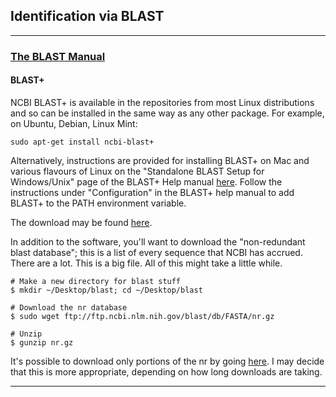 ## Identification via BLAST

----
### [The BLAST Manual](https://www.ncbi.nlm.nih.gov/books/NBK1762/)

#### BLAST+
NCBI BLAST+ is available in the repositories from most Linux distributions and so can be installed in the same way as any other package. For example, on Ubuntu, Debian, Linux Mint:

```
sudo apt-get install ncbi-blast+
```

Alternatively, instructions are provided for installing BLAST+ on Mac and various flavours of Linux on the "Standalone BLAST Setup for Windows/Unix" page of the BLAST+ Help manual [here](http://www.ncbi.nlm.nih.gov/books/NBK1762/). Follow the instructions under "Configuration" in the BLAST+ help manual to add BLAST+ to the PATH environment variable.

The download may be found [here](https://blast.ncbi.nlm.nih.gov/Blast.cgi?CMD=Web&PAGE_TYPE=BlastDocs&DOC_TYPE=Download).

In addition to the software, you'll want to download the "non-redundant blast database"; this is a list of every sequence that NCBI has accrued. There are a lot. This is a big file. All of this might take a little while. 

```
# Make a new directory for blast stuff
$ mkdir ~/Desktop/blast; cd ~/Desktop/blast

# Download the nr database
$ sudo wget ftp://ftp.ncbi.nlm.nih.gov/blast/db/FASTA/nr.gz

# Unzip
$ gunzip nr.gz
```

It's possible to download only portions of the nr by going [here](ftp://ftp.ncbi.nlm.nih.gov/blast/db/). I may decide that this is more appropriate, depending on how long downloads are taking.

----

